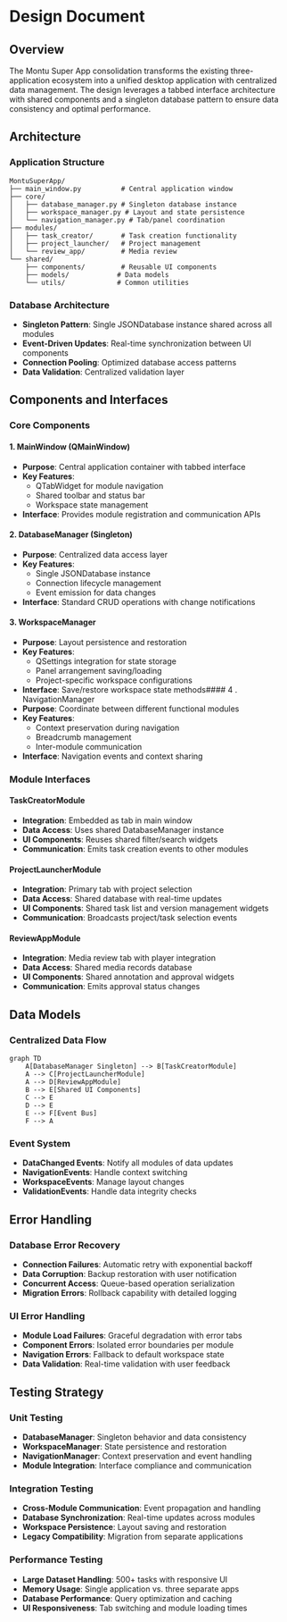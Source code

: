# Design Document

## Overview

The Montu Super App consolidation transforms the existing three-application ecosystem into a unified desktop application with centralized data management. The design leverages a tabbed interface architecture with shared components and a singleton database pattern to ensure data consistency and optimal performance.

## Architecture

### Application Structure
```
MontuSuperApp/
├── main_window.py          # Central application window
├── core/
│   ├── database_manager.py # Singleton database instance
│   ├── workspace_manager.py # Layout and state persistence
│   └── navigation_manager.py # Tab/panel coordination
├── modules/
│   ├── task_creator/       # Task creation functionality
│   ├── project_launcher/   # Project management
│   └── review_app/         # Media review
└── shared/
    ├── components/         # Reusable UI components
    ├── models/            # Data models
    └── utils/             # Common utilities
```

### Database Architecture
- **Singleton Pattern**: Single JSONDatabase instance shared across all modules
- **Event-Driven Updates**: Real-time synchronization between UI components
- **Connection Pooling**: Optimized database access patterns
- **Data Validation**: Centralized validation layer

## Components and Interfaces

### Core Components

#### 1. MainWindow (QMainWindow)
- **Purpose**: Central application container with tabbed interface
- **Key Features**: 
  - QTabWidget for module navigation
  - Shared toolbar and status bar
  - Workspace state management
- **Interface**: Provides module registration and communication APIs

#### 2. DatabaseManager (Singleton)
- **Purpose**: Centralized data access layer
- **Key Features**:
  - Single JSONDatabase instance
  - Connection lifecycle management
  - Event emission for data changes
- **Interface**: Standard CRUD operations with change notifications

#### 3. WorkspaceManager
- **Purpose**: Layout persistence and restoration
- **Key Features**:
  - QSettings integration for state storage
  - Panel arrangement saving/loading
  - Project-specific workspace configurations
- **Interface**: Save/restore workspace state methods#### 4
. NavigationManager
- **Purpose**: Coordinate between different functional modules
- **Key Features**:
  - Context preservation during navigation
  - Breadcrumb management
  - Inter-module communication
- **Interface**: Navigation events and context sharing

### Module Interfaces

#### TaskCreatorModule
- **Integration**: Embedded as tab in main window
- **Data Access**: Uses shared DatabaseManager instance
- **UI Components**: Reuses shared filter/search widgets
- **Communication**: Emits task creation events to other modules

#### ProjectLauncherModule  
- **Integration**: Primary tab with project selection
- **Data Access**: Shared database with real-time updates
- **UI Components**: Shared task list and version management widgets
- **Communication**: Broadcasts project/task selection events

#### ReviewAppModule
- **Integration**: Media review tab with player integration
- **Data Access**: Shared media records database
- **UI Components**: Shared annotation and approval widgets
- **Communication**: Emits approval status changes

## Data Models

### Centralized Data Flow
```mermaid
graph TD
    A[DatabaseManager Singleton] --> B[TaskCreatorModule]
    A --> C[ProjectLauncherModule]
    A --> D[ReviewAppModule]
    B --> E[Shared UI Components]
    C --> E
    D --> E
    E --> F[Event Bus]
    F --> A
```

### Event System
- **DataChanged Events**: Notify all modules of data updates
- **NavigationEvents**: Handle context switching
- **WorkspaceEvents**: Manage layout changes
- **ValidationEvents**: Handle data integrity checks

## Error Handling

### Database Error Recovery
- **Connection Failures**: Automatic retry with exponential backoff
- **Data Corruption**: Backup restoration with user notification
- **Concurrent Access**: Queue-based operation serialization
- **Migration Errors**: Rollback capability with detailed logging

### UI Error Handling
- **Module Load Failures**: Graceful degradation with error tabs
- **Component Errors**: Isolated error boundaries per module
- **Navigation Errors**: Fallback to default workspace state
- **Data Validation**: Real-time validation with user feedback

## Testing Strategy

### Unit Testing
- **DatabaseManager**: Singleton behavior and data consistency
- **WorkspaceManager**: State persistence and restoration
- **NavigationManager**: Context preservation and event handling
- **Module Integration**: Interface compliance and communication

### Integration Testing
- **Cross-Module Communication**: Event propagation and handling
- **Database Synchronization**: Real-time updates across modules
- **Workspace Persistence**: Layout saving and restoration
- **Legacy Compatibility**: Migration from separate applications

### Performance Testing
- **Large Dataset Handling**: 500+ tasks with responsive UI
- **Memory Usage**: Single application vs. three separate apps
- **Database Performance**: Query optimization and caching
- **UI Responsiveness**: Tab switching and module loading times